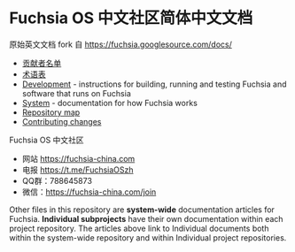 # Fuchsia OS 中文社区简体中文文档

原始英文文档 fork 自 https://fuchsia.googlesource.com/docs/

 - [贡献者名单](CREDITS.md)
 - [术语表](DICT.md)
 - [Development](development/README.md) - instructions for building, running and
   testing Fuchsia and software that runs on Fuchsia
 - [System](the-book/README.md) - documentation for how Fuchsia works
 - [Repository map](map.md)
 - [Contributing changes](CONTRIBUTING.md)
 
Fuchsia OS 中文社区
 
 - 网站  https://fuchsia-china.com
 - 电报  https://t.me/FuchsiaOSzh
 - QQ群：788645873
 - 微信：https://fuchsia-china.com/join

Other files in this repository are **system-wide** documentation articles for
Fuchsia. **Individual subprojects** have their own documentation within each
project repository. The articles above link to Individual documents both within
the system-wide repository and within Individual project repositories.
